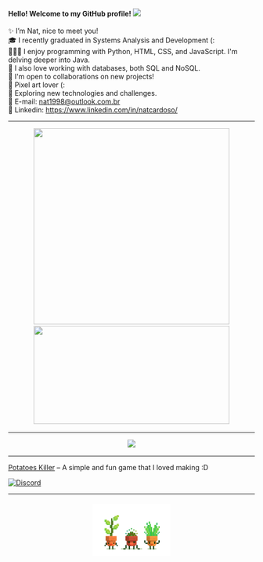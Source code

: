 <h4>
    Hello! Welcome to my GitHub profile!
  <img src="https://media3.giphy.com/media/v1.Y2lkPTc5MGI3NjExYmRnbmVvbzlkZmlwczlxb3U4Z2dzbmx4YXZ3MmRyY3RsbHoyZmhnNSZlcD12MV9pbnRlcm5hbF9naWZfYnlfaWQmY3Q9cw/utfeiHQ7CcpyRtXla6/giphy.gif" width="30"/>
</h4> 

✨ I’m Nat, nice to meet you!<br>
🎓 I recently graduated in Systems Analysis and Development (:<br>
👩🏻‍💻 I enjoy programming with Python, HTML, CSS, and JavaScript. I'm delving deeper into Java.<br>
💾 I also love working with databases, both SQL and NoSQL.<br>
👥 I'm open to collaborations on new projects!<br>
👾 Pixel art lover (:<br>
📝 Exploring new technologies and challenges.<br>
📩 E-mail: nat1998@outlook.com.br<br>
🔗 Linkedin: https://www.linkedin.com/in/natcardoso/<br>

<hr style="border: 0.0px solid #ccc;">

<p align="center">
<img src="https://github-readme-stats.vercel.app/api?username=nataliacrdso&show_icons=true&theme=radical" width="400" height="400"/>
<img src="https://github-readme-stats.vercel.app/api/top-langs/?username=natcardoso&layout=compact&theme=radical" width="400" height="200"/>
</p>

<hr style="border: 0.0px solid #ccc;">

<p align="center">
  <a href="https://skillicons.dev">
    <img src="https://skillicons.dev/icons?i=html,css,js,python,pycharm,vscode,eclipse,git,figma"/>
  </a>
</p>

<hr style="border: 0.0px solid #ccc;">

[Potatoes Killer](https://github.com/nataliacrdso/PotatoesKiller) – A simple and fun game that I loved making :D<br>

[![Discord](https://img.shields.io/badge/Discord-7272AB?style=for-the-badge&logo=discord&logoColor=white)](https://discord.com/invite/natalia048055)

<hr style="border: 0.0px solid #ccc;">

<h4 align="center">
    <img src="image/18f76ecb111c75b4c4a40106a2985745.gif" width="160"/> 
</h4>

